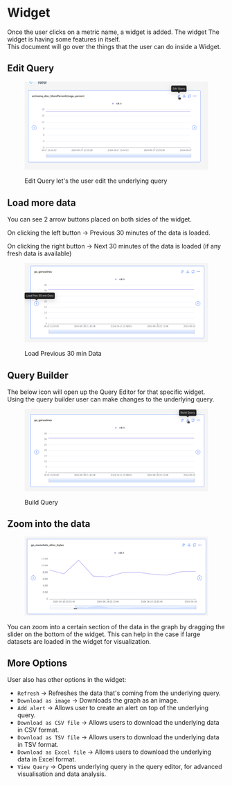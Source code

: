 # Widget

Once the user clicks on a metric name, a widget is added. The widget The widget is having some features in itself.\
This document will go over the things that the user can do inside a Widget.

## Edit Query

<figure><img src="../../.gitbook/assets/image (173).png" alt=""><figcaption><p>Edit Query let's the user edit the underlying query</p></figcaption></figure>

## Load more data

You can see 2 arrow buttons placed on both sides of the widget.

On clicking the left button -> Previous 30 minutes of the data is loaded.

On clicking the right button -> Next 30 minutes of the data is loaded (if any fresh data is available)

<figure><img src="../../.gitbook/assets/image (176).png" alt=""><figcaption><p>Load Previous 30 min Data</p></figcaption></figure>

## Query Builder

The below icon will open up the Query Editor for that specific widget.\
Using the query builder user can make changes to the underlying query.

<figure><img src="../../.gitbook/assets/image (177).png" alt=""><figcaption><p>Build Query</p></figcaption></figure>

## Zoom into the data

<figure><img src="../../.gitbook/assets/image (183).png" alt=""><figcaption></figcaption></figure>

You can zoom into a certain section of the data in the graph by dragging the slider on the bottom of the widget. This can help in the case if large datasets are loaded in the widget for visualization.

## More Options

User also has other options in the widget:

* `Refresh` -> Refreshes the data that's coming from the underlying query.
* `Download as image` -> Downloads the graph as an image.
* `Add alert` -> Allows user to create an alert on top of the underlying query.
* `Download as CSV file` -> Allows users to download the underlying data in CSV format.
* `Download as TSV file` -> Allows users to download the underlying data in TSV format.
* `Download as Excel file` -> Allows users to download the underlying data in Excel format.
* `View Query` -> Opens underlying query in the query editor, for advanced visualisation and data analysis.

